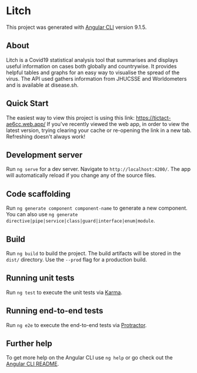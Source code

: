 # Litch

This project was generated with [Angular CLI](https://github.com/angular/angular-cli) version 9.1.5.

## About

Litch is a Covid19 statistical analysis tool that summarises and displays useful information on cases both globally and countrywise. It provides helpful tables and graphs for an easy way to visualise the spread of the virus. The API used gathers information from JHUCSSE and Worldometers and is available at disease.sh.

## Quick Start

The easiest way to view this project is using this link: https://tictact-ae6cc.web.app/
If you've recently viewed the web app, in order to view the latest version, trying clearing your cache or re-opening the link in a new tab. Refreshing doesn't always work!

## Development server

Run `ng serve` for a dev server. Navigate to `http://localhost:4200/`. The app will automatically reload if you change any of the source files.

## Code scaffolding

Run `ng generate component component-name` to generate a new component. You can also use `ng generate directive|pipe|service|class|guard|interface|enum|module`.

## Build

Run `ng build` to build the project. The build artifacts will be stored in the `dist/` directory. Use the `--prod` flag for a production build.

## Running unit tests

Run `ng test` to execute the unit tests via [Karma](https://karma-runner.github.io).

## Running end-to-end tests

Run `ng e2e` to execute the end-to-end tests via [Protractor](http://www.protractortest.org/).

## Further help

To get more help on the Angular CLI use `ng help` or go check out the [Angular CLI README](https://github.com/angular/angular-cli/blob/master/README.md).
